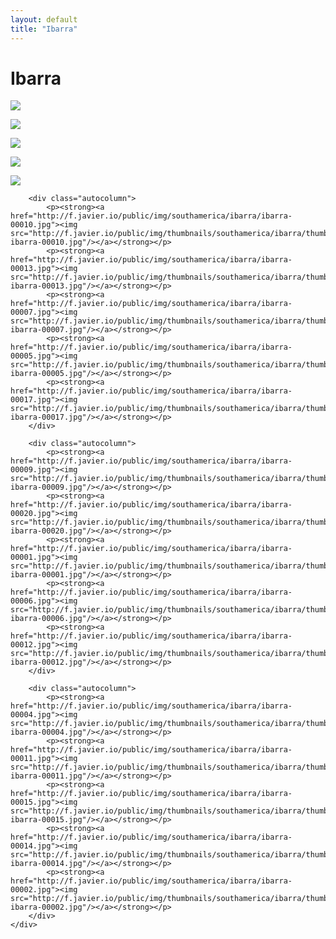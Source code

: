 ```yaml
---
layout: default
title: "Ibarra"
---
```


<h1 class="page" style="padding-left:0%;">Ibarra</h1>
<div class="page">
    <div class="autowide">
        <div class="autocolumn">
            <p><strong><a href="http://f.javier.io/public/img/southamerica/ibarra/ibarra-00008.jpg"><img src="http://f.javier.io/public/img/thumbnails/southamerica/ibarra/thumbnail-ibarra-00008.jpg"/></a></strong></p>
            <p><strong><a href="http://f.javier.io/public/img/southamerica/ibarra/ibarra-00018.jpg"><img src="http://f.javier.io/public/img/thumbnails/southamerica/ibarra/thumbnail-ibarra-00018.jpg"/></a></strong></p>
            <p><strong><a href="http://f.javier.io/public/img/southamerica/ibarra/ibarra-00003.jpg"><img src="http://f.javier.io/public/img/thumbnails/southamerica/ibarra/thumbnail-ibarra-00003.jpg"/></a></strong></p>
            <p><strong><a href="http://f.javier.io/public/img/southamerica/ibarra/ibarra-00016.jpg"><img src="http://f.javier.io/public/img/thumbnails/southamerica/ibarra/thumbnail-ibarra-00016.jpg"/></a></strong></p>
            <p><strong><a href="http://f.javier.io/public/img/southamerica/ibarra/ibarra-00019.jpg"><img src="http://f.javier.io/public/img/thumbnails/southamerica/ibarra/thumbnail-ibarra-00019.jpg"/></a></strong></p>
        </div>

        <div class="autocolumn">
            <p><strong><a href="http://f.javier.io/public/img/southamerica/ibarra/ibarra-00010.jpg"><img src="http://f.javier.io/public/img/thumbnails/southamerica/ibarra/thumbnail-ibarra-00010.jpg"/></a></strong></p>
            <p><strong><a href="http://f.javier.io/public/img/southamerica/ibarra/ibarra-00013.jpg"><img src="http://f.javier.io/public/img/thumbnails/southamerica/ibarra/thumbnail-ibarra-00013.jpg"/></a></strong></p>
            <p><strong><a href="http://f.javier.io/public/img/southamerica/ibarra/ibarra-00007.jpg"><img src="http://f.javier.io/public/img/thumbnails/southamerica/ibarra/thumbnail-ibarra-00007.jpg"/></a></strong></p>
            <p><strong><a href="http://f.javier.io/public/img/southamerica/ibarra/ibarra-00005.jpg"><img src="http://f.javier.io/public/img/thumbnails/southamerica/ibarra/thumbnail-ibarra-00005.jpg"/></a></strong></p>
            <p><strong><a href="http://f.javier.io/public/img/southamerica/ibarra/ibarra-00017.jpg"><img src="http://f.javier.io/public/img/thumbnails/southamerica/ibarra/thumbnail-ibarra-00017.jpg"/></a></strong></p>
        </div>

        <div class="autocolumn">
            <p><strong><a href="http://f.javier.io/public/img/southamerica/ibarra/ibarra-00009.jpg"><img src="http://f.javier.io/public/img/thumbnails/southamerica/ibarra/thumbnail-ibarra-00009.jpg"/></a></strong></p>
            <p><strong><a href="http://f.javier.io/public/img/southamerica/ibarra/ibarra-00020.jpg"><img src="http://f.javier.io/public/img/thumbnails/southamerica/ibarra/thumbnail-ibarra-00020.jpg"/></a></strong></p>
            <p><strong><a href="http://f.javier.io/public/img/southamerica/ibarra/ibarra-00001.jpg"><img src="http://f.javier.io/public/img/thumbnails/southamerica/ibarra/thumbnail-ibarra-00001.jpg"/></a></strong></p>
            <p><strong><a href="http://f.javier.io/public/img/southamerica/ibarra/ibarra-00006.jpg"><img src="http://f.javier.io/public/img/thumbnails/southamerica/ibarra/thumbnail-ibarra-00006.jpg"/></a></strong></p>
            <p><strong><a href="http://f.javier.io/public/img/southamerica/ibarra/ibarra-00012.jpg"><img src="http://f.javier.io/public/img/thumbnails/southamerica/ibarra/thumbnail-ibarra-00012.jpg"/></a></strong></p>
        </div>

        <div class="autocolumn">
            <p><strong><a href="http://f.javier.io/public/img/southamerica/ibarra/ibarra-00004.jpg"><img src="http://f.javier.io/public/img/thumbnails/southamerica/ibarra/thumbnail-ibarra-00004.jpg"/></a></strong></p>
            <p><strong><a href="http://f.javier.io/public/img/southamerica/ibarra/ibarra-00011.jpg"><img src="http://f.javier.io/public/img/thumbnails/southamerica/ibarra/thumbnail-ibarra-00011.jpg"/></a></strong></p>
            <p><strong><a href="http://f.javier.io/public/img/southamerica/ibarra/ibarra-00015.jpg"><img src="http://f.javier.io/public/img/thumbnails/southamerica/ibarra/thumbnail-ibarra-00015.jpg"/></a></strong></p>
            <p><strong><a href="http://f.javier.io/public/img/southamerica/ibarra/ibarra-00014.jpg"><img src="http://f.javier.io/public/img/thumbnails/southamerica/ibarra/thumbnail-ibarra-00014.jpg"/></a></strong></p>
            <p><strong><a href="http://f.javier.io/public/img/southamerica/ibarra/ibarra-00002.jpg"><img src="http://f.javier.io/public/img/thumbnails/southamerica/ibarra/thumbnail-ibarra-00002.jpg"/></a></strong></p>
        </div>
    </div>
</div>
